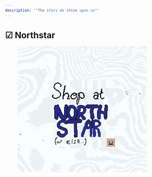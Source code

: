 ```yaml
---
description: '"The stars do shine upon us"'
---
```


# ☑ Northstar

<figure><img src="../../../../.gitbook/assets/image (7).png" alt=""><figcaption></figcaption></figure>
